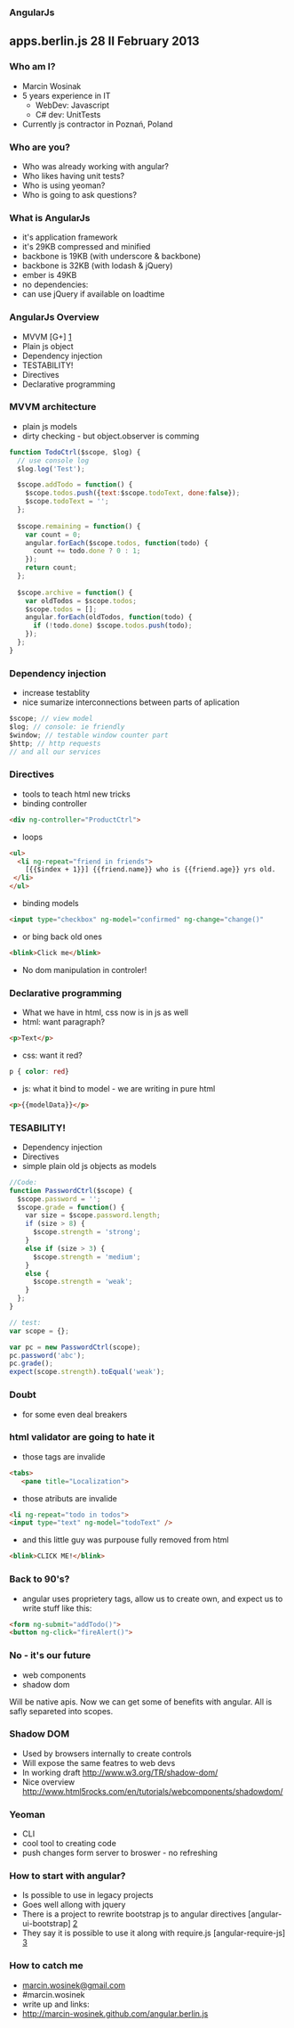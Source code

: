 ### AngularJs
## apps.berlin.js 28 II February 2013

### Who am I?
* Marcin Wosinak
* 5 years experience in IT
  * WebDev: Javascript
  * C# dev: UnitTests
* Currently js contractor in Poznań, Poland

### Who are you?

* Who was already working with angular?
* Who likes having unit tests?
* Who is using yeoman?
* Who is going to ask questions?

### What is AngularJs

* it's application framework
* it's 29KB compressed and minified
 * backbone is 19KB (with underscore & backbone)
 * backbone is 32KB (with lodash & jQuery)
 * ember is 49KB
* no dependencies:
 * can use jQuery if available on loadtime

### AngularJs Overview
* MVVM [G+] [1]
* Plain js object
* Dependency injection
* TESTABILITY!
* Directives
* Declarative programming

### MVVM architecture
* plain js models
* dirty checking - but object.observer is comming

```js
function TodoCtrl($scope, $log) {
  // use console log
  $log.log('Test');

  $scope.addTodo = function() {
    $scope.todos.push({text:$scope.todoText, done:false});
    $scope.todoText = '';
  };
 
  $scope.remaining = function() {
    var count = 0;
    angular.forEach($scope.todos, function(todo) {
      count += todo.done ? 0 : 1;
    });
    return count;
  };
 
  $scope.archive = function() {
    var oldTodos = $scope.todos;
    $scope.todos = [];
    angular.forEach(oldTodos, function(todo) {
      if (!todo.done) $scope.todos.push(todo);
    });
  };
}
```

### Dependency injection
* increase testablity
* nice sumarize interconnections between parts of aplication
```js
$scope; // view model
$log; // console: ie friendly
$window; // testable window counter part
$http; // http requests
// and all our services
```

### Directives
* tools to teach html new tricks
 * binding controller

```html
<div ng-controller="ProductCtrl">
```

 * loops

```html
<ul>
  <li ng-repeat="friend in friends">
    [{{$index + 1}}] {{friend.name}} who is {{friend.age}} yrs old.
 </li>
</ul>
```

 * binding models

```html
<input type="checkbox" ng-model="confirmed" ng-change="change()"
```

* or bing back old ones

```html
<blink>Click me</blink>
```

* No dom manipulation in controler!

### Declarative programming
* What we have in html, css now is in js as well
* html: want paragraph?

```html
<p>Text</p>
```

* css: want it red?

```css
p { color: red}
```

* js: what it bind to model - we are writing in pure html

```html
<p>{{modelData}}</p>
```

### TESABILITY!
* Dependency injection
* Directives
* simple plain old js objects as models

```js
//Code:
function PasswordCtrl($scope) {
  $scope.password = '';
  $scope.grade = function() {
    var size = $scope.password.length;
    if (size > 8) {
      $scope.strength = 'strong';
    }
    else if (size > 3) {
      $scope.strength = 'medium';
    }
    else {
      $scope.strength = 'weak';
    }
  };
}

// test:
var scope = {};

var pc = new PasswordCtrl(scope);
pc.password('abc');
pc.grade();
expect(scope.strength).toEqual('weak');
```

### Doubt
* for some even deal breakers

### html validator are going to hate it
* those tags are invalide

```html
<tabs>
   <pane title="Localization">
```

* those atributs are invalide

```html
<li ng-repeat="todo in todos">
<input type="text" ng-model="todoText" />
```

* and this little guy was purpouse fully removed from html

```html
<blink>CLICK ME!</blink>
```

### Back to 90's?
* angular uses proprietery tags, allow us to create own, and expect us to write stuff like this:

```html
<form ng-submit="addTodo()">
<button ng-click="fireAlert()">
```

### No - it's our future
* web components
* shadow dom 

Will be native apis. Now we can get some of benefits with angular.
All is safly separeted into scopes.

### Shadow DOM
* Used by browsers internally to create controls
* Will expose the same featres to web devs
* In working draft http://www.w3.org/TR/shadow-dom/
* Nice overview http://www.html5rocks.com/en/tutorials/webcomponents/shadowdom/ 

### Yeoman
* CLI
* cool tool to creating code
* push changes form server to broswer - no refreshing

### How to start with angular?
* Is possible to use in legacy projects
* Goes well allong with jquery
* There is a project to rewrite bootstrap js to angular directives [angular-ui-bootstrap] [2]
* They say it is possible to use it along with require.js [angular-require-js] [3]

### How to catch me
* marcin.wosinek@gmail.com
* \#marcin.wosinek
* write up and links:
* http://marcin-wosinek.github.com/angular.berlin.js

[1]: https://plus.google.com/+AngularJS/posts/aZNVhj355G2   "G+"
[2]: http://angular-ui.github.com/bootstrap/   "angular-ui-bootstrap"
[3]: https://github.com/elsom25/angular-requirejs-html5boilerplate-seed   "angular-require-js"

